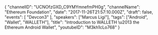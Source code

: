{
    "channelID": "UCNOfzGXD_C9YMYmnefmPH0g",
    "channelName": "Ethereum Foundation",
    "date": "2017-11-26T21:57:10.000Z",
    "draft": false,
    "events": [
        "Devcon3"
    ],
    "speakers": ["Marcus Ligi"],
    "tags": ["Android", "Wallet", "WALLETH"],
    "title": "Introduction to WALLETH \u2013 the Ethereum Android Wallet",
    "youtubeID": "M3kh1cLo768"
}
